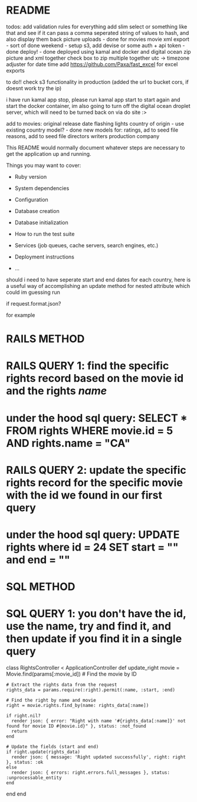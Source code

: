 # README

todos:
add validation rules for everything
add slim select or something like that and see if it can pass a comma seperated string of values to hash, and also display them back
picture uploads - done for movies
movie xml export - sort of done
weekend - setup s3, add devise or some auth + api token - done
deploy! - done deployed using kamal and docker and digital ocean
zip picture and xml together
check box to zip multiple together
utc -> timezone adjuster for date time
add https://github.com/Paxa/fast_excel for excel exports

to do!! check s3 functionality in production (added the url to bucket cors, if doesnt work try the ip)

i have run kamal app stop, please run kamal app start to start again and start the docker container, im also going to turn off the digital ocean droplet server, which will need to be turned back on via do site :>


add to movies:
original release date
flashing lights
country of origin - use existing country model? - done
new models for:
ratings, ad to seed file
reasons, add to seed file
directors
writers
production company



This README would normally document whatever steps are necessary to get the
application up and running.

Things you may want to cover:

* Ruby version

* System dependencies

* Configuration

* Database creation

* Database initialization

* How to run the test suite

* Services (job queues, cache servers, search engines, etc.)

* Deployment instructions

* ...

should i need to have seperate start and end dates for each country, here is a useful way of accomplishing an update method for nested attribute which could im guessing run 

if request.format.json?

for example

# RAILS METHOD
# RAILS QUERY 1: find the specific rights record based on the movie id and the rights _name_
# under the hood sql query: SELECT * FROM rights WHERE movie.id = 5 AND rights.name = "CA"
# RAILS QUERY 2: update the specific rights record for the specific movie with the id we found in our first query
# under the hood sql query: UPDATE rights where id = 24 SET start = "" and end = "" 

# SQL METHOD
# SQL QUERY 1: you don't have the id, use the name, try and find it, and then update if you find it in a single query

class RightsController < ApplicationController
  def update_right
    movie = Movie.find(params[:movie_id]) # Find the movie by ID

    # Extract the rights data from the request
    rights_data = params.require(:right).permit(:name, :start, :end)

    # Find the right by name and movie
    right = movie.rights.find_by(name: rights_data[:name])

    if right.nil?
      render json: { error: "Right with name '#{rights_data[:name]}' not found for movie ID #{movie.id}" }, status: :not_found
      return
    end

    # Update the fields (start and end)
    if right.update(rights_data)
      render json: { message: 'Right updated successfully', right: right }, status: :ok
    else
      render json: { errors: right.errors.full_messages }, status: :unprocessable_entity
    end
  end
end